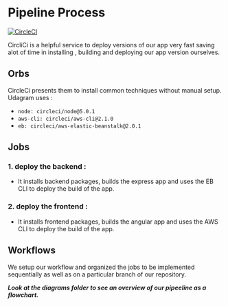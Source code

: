 # Pipeline Process
[![CircleCI](https://circleci.com/gh/ibrahimahmed289/Hosting-My-Full-Stack-Application.svg?style=svg)](https://circleci.com/gh/ibrahimahmed289/Hosting-My-Full-Stack-Application)

CircliCi is a helpful service to deploy versions of our app very fast saving alot of time in installing , building and deploying our app version ourselves.

## Orbs
CircleCi presents them to install common techniques without manual setup. Udagram uses :

-   `node: circleci/node@5.0.1`
-   `aws-cli: circleci/aws-cli@2.1.0`
-   `eb: circleci/aws-elastic-beanstalk@2.0.1`

## Jobs
### 1. deploy the backend :
- It installs backend packages, builds the express app and uses the EB CLI to deploy the build of the app.
### 2. deploy the frontend :
- It installs frontend packages, builds the angular app and uses the AWS CLI to deploy the build of the app.

## Workflows
We setup our workflow and organized the jobs to be implemented sequentially as well as on a particular branch of our repository.

***Look at the diagrams folder to see an overview of our pipeeline as a flowchart.***
